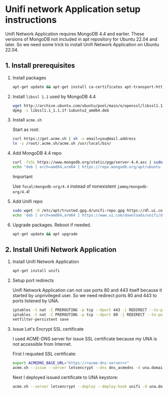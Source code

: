 # Unifi network Application setup instructions
Unifi Network Application requires MongoDB 4.4 and earlier. These versions of MongoDB not included in apt repository for Ubuntu 22.04 and later. So we need some trick to install Unifi Network Application on Ubuntu 22.04.
## 1. Install prerequisites
1. Install packages
    ```bash
    apt-get update && apt-get install ca-certificates apt-transport-https net-tools jq socat iptables-persistent
    ```
1. Install `libssl 1.1` used by MongoDB 4.4
    ```bash
    wget http://archive.ubuntu.com/ubuntu/pool/main/o/openssl/libssl1.1_1.1.1f-1ubuntu2_amd64.deb
    dpkg -i libssl1.1_1.1.1f-1ubuntu2_amd64.deb
    ```
1. Install `acme.sh`
    
    Start as root:
    ```bash
    curl https://get.acme.sh | sh -s email=you@mail.address
    ln -s /root/.acme.sh/acme.sh /usr/local/bin/
    ```
1. Add MongoDB 4.4 repo
    ```bash
    curl -fsSL https://www.mongodb.org/static/pgp/server-4.4.asc | sudo gpg --dearmour -o /etc/apt/trusted.gpg.d/mongodb-4.4.gpg
    echo "deb [ arch=amd64,arm64 ] https://repo.mongodb.org/apt/ubuntu focal/mongodb-org/4.4 multiverse" | sudo tee /etc/apt/sources.list.d/mongodb-org-4.4.list
    ```
    > [!IMPORTANT]  
    > Use `focal/mongodb-org/4.4` instead of nonexistent `jammy/mongodb-org/4.4`!
1. Add Unifi repo
    ```bash
    sudo wget -O /etc/apt/trusted.gpg.d/unifi-repo.gpg https://dl.ui.com/unifi/unifi-repo.gpg
    echo 'deb [ arch=amd64,arm64 ] https://www.ui.com/downloads/unifi/debian stable ubiquiti' | sudo tee /etc/apt/sources.list.d/100-ubnt-unifi.list
    ```
1. Upgrade packages. Reboot if needed.
    ```bash
    apt-get update && apt upgrade
    ```
## 2. Install Unifi Network Application
1. Install Unifi Network Application
    ```bash
    apt-get install unifi
    ```
1. Setup port redirects

    Unifi Network Application can not use ports 80 and 443 itself because it started by unprivileged user. So we need redirect ports 80 and 443 to ports listened by UNA.
    ```bash
    iptables -t nat -I PREROUTING -p tcp --dport 443 -j REDIRECT --to-ports 8443
    iptables -t nat -I PREROUTING -p tcp --dport 80 -j REDIRECT --to-ports 8080
    netfilter-persistent save
    ```
1. Issue Let's Encrypt SSL certificate
    
    I used ACME-DNS server for issue SSL certificate because my UNA is not accessible from Internet.

    First I requsted SSL certificate:
    ```bash
    export ACMEDNS_BASE_URL="https://<acme-dns-server>>"    
    acme.sh --issue --server letsencrypt --dns dns_acmedns -d una.domain.tld --log    
    ```
    Next I deployed issued certificate to UNA keystore:
    ```bash
    acme.sh --server letsencrypt --deploy --deploy-hook unifi -d una.domain.tld --log
    ```
